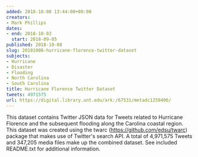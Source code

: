 ```yaml
---
added: 2018-10-08 13:44:00+00:00
creators:
- Mark Phillips
dates:
- end: 2018-10-03
  start: 2018-09-05
published: 2018-10-08
slug: 20181008-hurricane-florence-twitter-dataset
subjects:
- Hurricane
- Disaster
- Flooding
- North Carolina
- South Carolina
title: Hurricane Florence Twitter Dataset
tweets: 4971575
url: https://digital.library.unt.edu/ark:/67531/metadc1259406/
---
```


This dataset contains Twitter JSON data for Tweets related to Hurricane Florence and the subsequent flooding along the Carolina coastal region. This dataset was created using the twarc (https://github.com/edsu/twarc) package that makes use of Twitter's search API. A total of 4,971,575 Tweets and 347,205 media files make up the combined dataset. See included README.txt for additional information.

